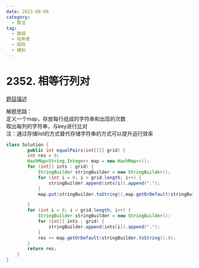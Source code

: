 ```yaml
---
date: 2023-08-09
category: 
  - 算法
tag: 
  - 数组
  - 哈希表
  - 矩阵
  - 模拟
---
```


# 2352. 相等行列对

<Badge text="中等" type="warning" vertical="middle" />

[题目描述](https://leetcode.cn/problems/equal-row-and-column-pairs/description/?envType=study-plan-v2&envId=leetcode-75)


解题思路：  
定义一个map，存放每行组成的字符串和出现的次数  
取出每列的字符串，与key进行比对    
注：通过存储list的方式替代存储字符串的方式可以提升运行效率


```java
class Solution {
        public int equalPairs(int[][] grid) {
        int res = 0;
        HashMap<String,Integer> map = new HashMap<>();
        for (int[] ints : grid) {
            StringBuilder stringBuilder = new StringBuilder();
            for (int i = 0; i < grid.length; i++) {
                stringBuilder.append(ints[i]).append(".");
            }
            map.put(stringBuilder.toString(),map.getOrDefault(stringBuilder.toString(),0)+ 1);

        }
        for (int i = 0; i < grid.length; i++) {
            StringBuilder stringBuilder = new StringBuilder();
            for (int[] ints : grid) {
                stringBuilder.append(ints[i]).append(".");
            }
            res += map.getOrDefault(stringBuilder.toString(),0);
        }
        return res;
    }
}
```